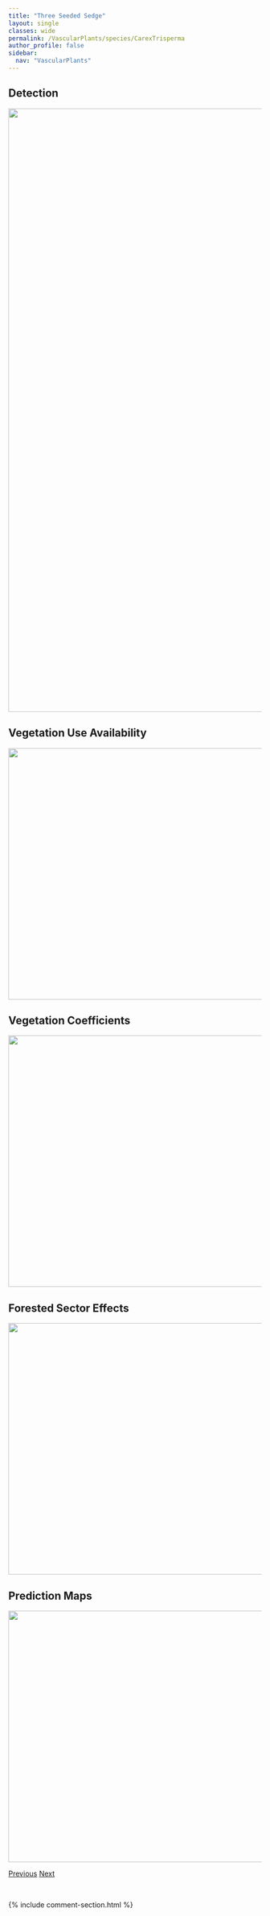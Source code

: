 ```yaml
---
title: "Three Seeded Sedge"
layout: single
classes: wide
permalink: /VascularPlants/species/CarexTrisperma
author_profile: false
sidebar:
  nav: "VascularPlants"
---
```


<h2>Detection</h2>

<a href="https://drive.google.com/uc?export=view&id=1mX0GEkx1oLzxeqxTVE6uoFspVeE3UtnT">
<img src="https://drive.google.com/uc?export=view&id=1mX0GEkx1oLzxeqxTVE6uoFspVeE3UtnT" height = "1200" width = "800">
</a>


<h2>Vegetation Use Availability</h2>

<a href="https://drive.google.com/uc?export=view&id=1n6eTtBg9SN4b2guh-fbil-tBsx2-oE8o">
<img src="https://drive.google.com/uc?export=view&id=1n6eTtBg9SN4b2guh-fbil-tBsx2-oE8o" height = "500" width = "1000">
</a>


<h2>Vegetation Coefficients</h2>

<a href="https://drive.google.com/uc?export=view&id=1eondgYsBKpB8bd9y5XScHtZUGeqYL0GV">
<img src="https://drive.google.com/uc?export=view&id=1eondgYsBKpB8bd9y5XScHtZUGeqYL0GV" height = "500" width = "1000">
</a>


<h2>Forested Sector Effects</h2>

<a href="https://drive.google.com/uc?export=view&id=1OMmUtUE00zPPrirv0d-Zdfvoa9Kg8fow">
<img src="https://drive.google.com/uc?export=view&id=1OMmUtUE00zPPrirv0d-Zdfvoa9Kg8fow" height = "500" width = "1000">
</a>


<h2>Prediction Maps</h2>

<a href="https://drive.google.com/uc?export=view&id=1SzuScOddTI6X6ijAlBe4zDcsPAFp9AUT">
<img src="https://drive.google.com/uc?export=view&id=1SzuScOddTI6X6ijAlBe4zDcsPAFp9AUT" height = "500" width = "1000">
</a>


<a href="/DevelopmentWebsite/VascularPlants/species/CarexTonsaUmbellata" class="pagination--pager" title="Carex tonsa/umbellata">Previous</a> <a href="/DevelopmentWebsite/VascularPlants/species/CarexUtriculata" class="pagination--pager" title="Small Bottle Sedge">Next</a>

<p>&nbsp;</p>

{% include comment-section.html %}

